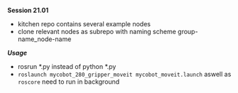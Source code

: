 **Session 21.01**
- kitchen repo contains several example nodes
- clone relevant nodes as subrepo with naming scheme group-name_node-name

***Usage***
- rosrun *.py instead of python *.py
- `roslaunch mycobot_280_gripper_moveit mycobot_moveit.launch` aswell as `roscore` need to run in background 